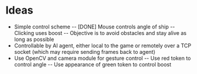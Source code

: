 # Ideas
- Simple control scheme
    -- [DONE] Mouse controls angle of ship
    -- Clicking uses boost
    -- Objective is to avoid obstacles and stay alive as long as 
       possible
- Controllable by AI agent, either local to the game or remotely
  over a TCP socket (which may require sending frames back to agent)
- Use OpenCV and camera module for gesture control
    -- Use red token to control angle
    -- Use appearance of green token to control boost
